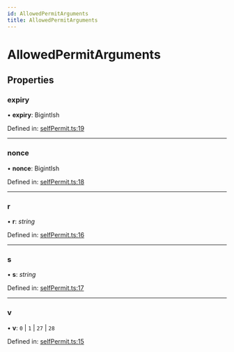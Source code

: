 ```yaml
---
id: AllowedPermitArguments
title: AllowedPermitArguments
---
```


# AllowedPermitArguments

## Properties

### expiry

• **expiry**: BigintIsh

Defined in: [selfPermit.ts:19](https://github.com/Uniswap/uniswap-v3-sdk/blob/aeb1b09/src/selfPermit.ts#L19)

___

### nonce

• **nonce**: BigintIsh

Defined in: [selfPermit.ts:18](https://github.com/Uniswap/uniswap-v3-sdk/blob/aeb1b09/src/selfPermit.ts#L18)

___

### r

• **r**: *string*

Defined in: [selfPermit.ts:16](https://github.com/Uniswap/uniswap-v3-sdk/blob/aeb1b09/src/selfPermit.ts#L16)

___

### s

• **s**: *string*

Defined in: [selfPermit.ts:17](https://github.com/Uniswap/uniswap-v3-sdk/blob/aeb1b09/src/selfPermit.ts#L17)

___

### v

• **v**: ``0`` \| ``1`` \| ``27`` \| ``28``

Defined in: [selfPermit.ts:15](https://github.com/Uniswap/uniswap-v3-sdk/blob/aeb1b09/src/selfPermit.ts#L15)
